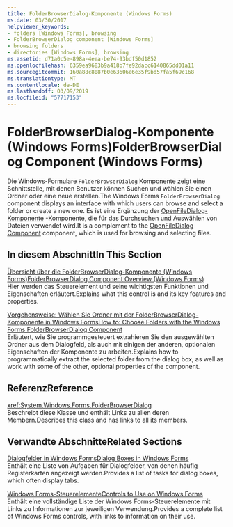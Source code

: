 ```yaml
---
title: FolderBrowserDialog-Komponente (Windows Forms)
ms.date: 03/30/2017
helpviewer_keywords:
- folders [Windows Forms], browsing
- FolderBrowserDialog component [Windows Forms]
- browsing folders
- directories [Windows Forms], browsing
ms.assetid: d71a0c5e-898a-4eea-be74-93bdf50d1852
ms.openlocfilehash: 6359ea9683b9a418b7fe92dacc6140865dd01a11
ms.sourcegitcommit: 160a88c8087b0e63606e6e35f9bd57fa5f69c168
ms.translationtype: MT
ms.contentlocale: de-DE
ms.lasthandoff: 03/09/2019
ms.locfileid: "57717153"
---
```

# <a name="folderbrowserdialog-component-windows-forms"></a><span data-ttu-id="9d952-102">FolderBrowserDialog-Komponente (Windows Forms)</span><span class="sxs-lookup"><span data-stu-id="9d952-102">FolderBrowserDialog Component (Windows Forms)</span></span>
<span data-ttu-id="9d952-103">Die Windows-Formulare `FolderBrowserDialog` Komponente zeigt eine Schnittstelle, mit denen Benutzer können Suchen und wählen Sie einen Ordner oder eine neue erstellen.</span><span class="sxs-lookup"><span data-stu-id="9d952-103">The Windows Forms `FolderBrowserDialog` component displays an interface with which users can browse and select a folder or create a new one.</span></span> <span data-ttu-id="9d952-104">Es ist eine Ergänzung der [OpenFileDialog-Komponente](openfiledialog-component-windows-forms.md) -Komponente, die für das Durchsuchen und Auswählen von Dateien verwendet wird.</span><span class="sxs-lookup"><span data-stu-id="9d952-104">It is a complement to the [OpenFileDialog Component](openfiledialog-component-windows-forms.md) component, which is used for browsing and selecting files.</span></span>  
  
## <a name="in-this-section"></a><span data-ttu-id="9d952-105">In diesem Abschnitt</span><span class="sxs-lookup"><span data-stu-id="9d952-105">In This Section</span></span>  
 [<span data-ttu-id="9d952-106">Übersicht über die FolderBrowserDialog-Komponente (Windows Forms)</span><span class="sxs-lookup"><span data-stu-id="9d952-106">FolderBrowserDialog Component Overview (Windows Forms)</span></span>](folderbrowserdialog-component-overview-windows-forms.md)  
 <span data-ttu-id="9d952-107">Hier werden das Steuerelement und seine wichtigsten Funktionen und Eigenschaften erläutert.</span><span class="sxs-lookup"><span data-stu-id="9d952-107">Explains what this control is and its key features and properties.</span></span>  
  
 [<span data-ttu-id="9d952-108">Vorgehensweise: Wählen Sie Ordner mit der FolderBrowserDialog-Komponente in Windows Forms</span><span class="sxs-lookup"><span data-stu-id="9d952-108">How to: Choose Folders with the Windows Forms FolderBrowserDialog Component</span></span>](how-to-choose-folders-with-the-windows-forms-folderbrowserdialog-component.md)  
 <span data-ttu-id="9d952-109">Erläutert, wie Sie programmgesteuert extrahieren Sie den ausgewählten Ordner aus dem Dialogfeld, als auch mit einigen der anderen, optionalen Eigenschaften der Komponente zu arbeiten.</span><span class="sxs-lookup"><span data-stu-id="9d952-109">Explains how to programmatically extract the selected folder from the dialog box, as well as work with some of the other, optional properties of the component.</span></span>  
  
## <a name="reference"></a><span data-ttu-id="9d952-110">Referenz</span><span class="sxs-lookup"><span data-stu-id="9d952-110">Reference</span></span>  
 <xref:System.Windows.Forms.FolderBrowserDialog>  
 <span data-ttu-id="9d952-111">Beschreibt diese Klasse und enthält Links zu allen deren Membern.</span><span class="sxs-lookup"><span data-stu-id="9d952-111">Describes this class and has links to all its members.</span></span>  
  
## <a name="related-sections"></a><span data-ttu-id="9d952-112">Verwandte Abschnitte</span><span class="sxs-lookup"><span data-stu-id="9d952-112">Related Sections</span></span>  
 [<span data-ttu-id="9d952-113">Dialogfelder in Windows Forms</span><span class="sxs-lookup"><span data-stu-id="9d952-113">Dialog Boxes in Windows Forms</span></span>](../dialog-boxes-in-windows-forms.md)  
 <span data-ttu-id="9d952-114">Enthält eine Liste von Aufgaben für Dialogfelder, von denen häufig Registerkarten angezeigt werden.</span><span class="sxs-lookup"><span data-stu-id="9d952-114">Provides a list of tasks for dialog boxes, which often display tabs.</span></span>  
  
 [<span data-ttu-id="9d952-115">Windows Forms-Steuerelemente</span><span class="sxs-lookup"><span data-stu-id="9d952-115">Controls to Use on Windows Forms</span></span>](controls-to-use-on-windows-forms.md)  
 <span data-ttu-id="9d952-116">Enthält eine vollständige Liste der Windows Forms-Steuerelemente mit Links zu Informationen zur jeweiligen Verwendung.</span><span class="sxs-lookup"><span data-stu-id="9d952-116">Provides a complete list of Windows Forms controls, with links to information on their use.</span></span>
